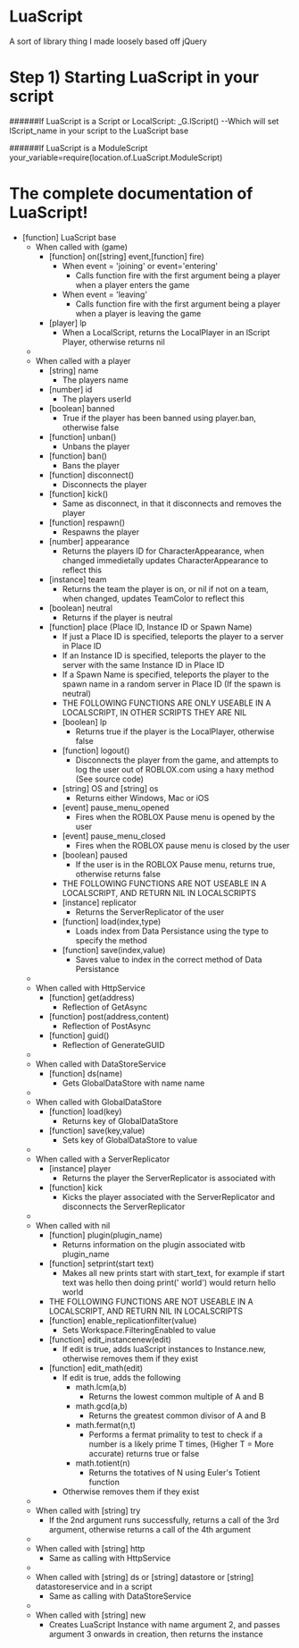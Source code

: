 LuaScript
=========

A sort of library thing I made loosely based off jQuery

Step 1) Starting LuaScript in your script
=========

######If LuaScript is a Script or LocalScript:
_G.lScript() --Which will set lScript_name in your script to the LuaScript base

######If LuaScript is a ModuleScript
your_variable=require(location.of.LuaScript.ModuleScript)

The complete documentation of LuaScript!
=========

* [function] LuaScript base
  * When called with (game)
    * [function] on([string] event,[function] fire)
      * When event = 'joining' or event='entering'
        * Calls function fire with the first argument being a player when a player enters the game
      * When event = 'leaving'
        * Calls function fire with the first argument being a player when a player is leaving the game
    * [player] lp
      * When a LocalScript, returns the LocalPlayer in an lScript Player, otherwise returns nil
  *
  * When called with a player
    * [string] name
      * The players name
    * [number] id
      * The players userId
    * [boolean] banned
      * True if the player has been banned using player.ban, otherwise false
    * [function] unban()
      * Unbans the player
    * [function] ban()
      * Bans the player
    * [function] disconnect()
      * Disconnects the player
    * [function] kick()
      * Same as disconnect, in that it disconnects and removes the player
    * [function] respawn()
      * Respawns the player
    * [number] appearance
      * Returns the players ID for CharacterAppearance, when changed immedietally updates CharacterAppearance to reflect this
    * [instance] team
      * Returns the team the player is on, or nil if not on a team, when changed, updates TeamColor to reflect this
    * [boolean] neutral
      * Returns if the player is neutral
    * [function] place (Place ID, Instance ID or Spawn Name)
      * If just a Place ID is specified, teleports the player to a server in Place ID
      * If an Instance ID is specified, teleports the player to the server with the same Instance ID in Place ID
      * If a Spawn Name is specified, teleports the player to the spawn name in a random server in Place ID (If the spawn is neutral)
      * THE FOLLOWING FUNCTIONS ARE ONLY USEABLE IN A LOCALSCRIPT, IN OTHER SCRIPTS THEY ARE NIL
      * [boolean] lp
        * Returns true if the player is the LocalPlayer, otherwise false
      * [function] logout()
        * Disconnects the player from the game, and attempts to log the user out of ROBLOX.com using a haxy method (See source code)
      * [string] OS and [string] os
        * Returns either Windows, Mac or iOS
      * [event] pause_menu_opened
        * Fires when the ROBLOX Pause menu is opened by the user
      * [event] pause_menu_closed
        * Fires when the ROBLOX pause menu is closed by the user
      * [boolean] paused
        * If the user is in the ROBLOX Pause menu, returns true, otherwise returns false
      * THE FOLLOWING FUNCTIONS ARE NOT USEABLE IN A LOCALSCRIPT, AND RETURN NIL IN LOCALSCRIPTS
      * [instance] replicator
        * Returns the ServerReplicator of the user
      * [function] load(index,type)
        * Loads index from Data Persistance using the type to specify the method
      * [function] save(index,value)
        * Saves value to index in the correct method of Data Persistance
  *
  * When called with HttpService
    * [function] get(address)
      * Reflection of GetAsync
    * [function] post(address,content)
      * Reflection of PostAsync
    * [function] guid()
      * Reflection of GenerateGUID
  *
  * When called with DataStoreService
    * [function] ds(name)
      * Gets GlobalDataStore with name name
  *
  * When called with GlobalDataStore
    * [function] load(key)
      * Returns key of GlobalDataStore
    * [function] save(key,value)
      * Sets key of GlobalDataStore to value
  *
  * When called with a ServerReplicator
    * [instance] player
      * Returns the player the ServerReplicator is associated with
    * [function] kick
      * Kicks the player associated with the ServerReplicator and disconnects the ServerReplicator
  *
  * When called with nil
    * [function] plugin(plugin_name)
      * Returns information on the plugin associated witb plugin_name
    * [function] setprint(start text)
      * Makes all new prints start with start_text, for example if start text was hello then doing print(' world') would return hello world
    * THE FOLLOWING FUNCTIONS ARE NOT USEABLE IN A LOCALSCRIPT, AND RETURN NIL IN LOCALSCRIPTS
    * [function] enable_replicationfilter(value)
      * Sets Workspace.FilteringEnabled to value
    * [function] edit_instancenew(edit)
      * If edit is true, adds luaScript instances to Instance.new, otherwise removes them if they exist
    * [function] edit_math(edit)
      * If edit is true, adds the following
        * math.lcm(a,b)
          * Returns the lowest common multiple of A and B
        * math.gcd(a,b)
          * Returns the greatest common divisor of A and B
        * math.fermat(n,t)
          * Performs a fermat primality to test to check if a number is a likely prime T times, (Higher T = More accurate) returns true or false
        * math.totient(n)
          * Returns the totatives of N using Euler's Totient function
      * Otherwise removes them if they exist
  *
  * When called with [string] try
    * If the 2nd argument runs successfully, returns a call of the 3rd argument, otherwise returns a call of the 4th argument
  *
  * When called with [string] http
    * Same as calling with HttpService
  *
  * When called with [string] ds or [string] datastore or [string] datastoreservice and in a script
    * Same as calling with DataStoreService
  *
  * When called with [string] new
    * Creates LuaScript Instance with name argument 2, and passes argument 3 onwards in creation, then returns the instance
